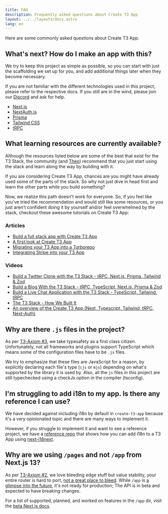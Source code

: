 ```yaml
---
title: FAQ
description: Frequently asked questions about Create T3 App
layout: ../../layouts/docs.astro
lang: en
---
```


Here are some commonly asked questions about Create T3 App.

## What's next? How do I make an app with this?

We try to keep this project as simple as possible, so you can start with just the scaffolding we set up for you, and add additional things later when they become necessary.

If you are not familiar with the different technologies used in this project, please refer to the respective docs. If you still are in the wind, please join our [Discord](https://t3.gg/discord) and ask for help.

- [Next.js](https://nextjs.org/)
- [NextAuth.js](https://next-auth.js.org)
- [Prisma](https://prisma.io)
- [Tailwind CSS](https://tailwindcss.com)
- [tRPC](https://trpc.io)

## What learning resources are currently available?

Although the resources listed below are some of the best that exist for the T3 Stack, the community (and [Theo](https://youtu.be/rzwaaWH0ksk?t=1436)) recommend that you just start using the stack and learn along the way by building with it.

If you are considering Create T3 App, chances are you might have already used some of the parts of the stack. So why not just dive in head first and learn the other parts while you build something?

Now, we realize this path doesn't work for everyone. So, if you feel like you've tried the recommendation and would still like some resources, or you just aren't confident doing it by yourself and/or feel overwhelmed by the stack, checkout these awesome tutorials on Create T3 App:

### Articles

- [Build a full stack app with Create T3 App](https://www.nexxel.dev/blog/ct3a-guestbook)
- [A first look at Create T3 App](https://dev.to/ajcwebdev/a-first-look-at-create-t3-app-1i8f)
- [Migrating your T3 App into a Turborepo](https://www.jumr.dev/blog/t3-turbo)
- [Integrating Stripe into your T3 App](https://blog.nickramkissoon.com/posts/integrate-stripe-t3)

### Videos

- [Build a Twitter Clone with the T3 Stack - tRPC, Next.js, Prisma, Tailwind & Zod](https://www.youtube.com/watch?v=nzJsYJPCc80)
- [Build a Blog With the T3 Stack - tRPC, TypeScript, Next.js, Prisma & Zod](https://www.youtube.com/watch?v=syEWlxVFUrY)
- [Build a Live Chat Application with the T3 Stack - TypeScript, Tailwind, tRPC](https://www.youtube.com/watch?v=dXRRY37MPuk)
- [The T3 Stack - How We Built It](https://www.youtube.com/watch?v=H-FXwnEjSsI)
- [An overview of the Create T3 App (Next, Typescript, Tailwind, tRPC, Next-Auth)](https://www.youtube.com/watch?v=VJH8dsPtbeU)

## Why are there `.js` files in the project?

As per [T3-Axiom #3](/en/introduction#typesafety-isnt-optional), we take typesafety as a first class citizen. Unfortunately, not all frameworks and plugins support TypeScript which means some of the configuration files have to be `.js` files.

We try to emphasize that these files are JavaScript for a reason, by explicitly declaring each file's type (`cjs` or `mjs`) depending on what's supported by the library it is used by. Also, all the `js` files in this project are still typechecked using a checkJs option in the compiler (tsconfig).

## I'm struggling to add i18n to my app. Is there any reference I can use?

We have decided against including i18n by default in `create-t3-app` because it's a very opinionated topic and there are many ways to implement it.

However, if you struggle to implement it and want to see a reference project, we have a [reference repo](https://github.com/juliusmarminge/t3-i18n) that shows how you can add i18n to a T3 App using [next-i18next](https://github.com/i18next/next-i18next).

## Why are we using `/pages` and not `/app` from Next.js 13?

As per [T3-Axiom #2](/en/introduction#bleed-responsibly), we love bleeding edge stuff but value stability, your entire router is hard to port, [not a great place to bleed](https://youtu.be/mnwUbtieOuI?t=1662). While `/app` is [a glimpse into the future](https://youtu.be/rnsC-12PVlM?t=818), it's not ready for production; The API is in beta and expected to have breaking changes.

For a list of supported, planned, and worked on features in the `/app` dir, visit the [beta Next.js docs](https://beta.nextjs.org/docs/app-directory-roadmap#supported-and-planned-features).
